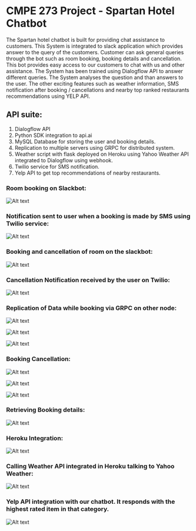 # CMPE 273 Project - Spartan Hotel Chatbot

The Spartan hotel chatbot is built for providing chat assistance to customers. This System is integrated to slack application which provides answer to the query of the customers. Customer can ask general queries through the bot such as room booking, booking details and cancellation. This bot provides easy access to our customers to chat with us and other assistance. The System has been trained using Dialogflow API to answer different queries. The System analyses the question and than answers to the user. The other exciting features such as weather information, SMS notification after booking / cancellations and nearby top ranked restaurants recommendations using YELP API.

## API suite: 
1. Dialogflow API
2. Python SDK integration to api.ai 
3. MySQL Database for storing the user and booking details.
4. Replication to multiple servers using GRPC for distributed system.
5. Weather script with flask deployed on Heroku using Yahoo Weather API integrated to Dialogflow using webhook. 
6. Twilio service for SMS notification.
7. Yelp API to get top recommendations of nearby restaurants. 



### Room booking on Slackbot:

![Alt text](https://github.com/dgaonkar17/cmpe273/blob/master/Project/images/Booking_Slack.png)


### Notification sent to user when a booking is made by SMS using Twilio service:

![Alt text](https://github.com/dgaonkar17/cmpe273/blob/master/Project/images/booking_twilio.png)

### Booking and cancellation of room on the slackbot:

![Alt text](https://github.com/dgaonkar17/cmpe273/blob/master/Project/images/bookingreplicationweather.png)

### Cancellation Notification received by the user on Twilio:

![Alt text](https://github.com/dgaonkar17/cmpe273/blob/master/Project/images/Canellation_twilio.PNG)

### Replication of Data while booking via GRPC on other node:

![Alt text](https://github.com/dgaonkar17/cmpe273/blob/master/Project/images/replicationinsert.png)

![Alt text](https://github.com/dgaonkar17/cmpe273/blob/master/Project/images/replicationdb.png)

![Alt text](https://github.com/dgaonkar17/cmpe273/blob/master/Project/images/replicationdb1.png)

### Booking Cancellation:

![Alt text](https://github.com/dgaonkar17/cmpe273/blob/master/Project/images/repdelete.png)

![Alt text](https://github.com/dgaonkar17/cmpe273/blob/master/Project/images/repdeldb.png)

![Alt text](https://github.com/dgaonkar17/cmpe273/blob/master/Project/images/repdeldb1.png)


### Retrieving Booking details:

![Alt text](https://github.com/dgaonkar17/cmpe273/blob/master/Project/images/getdetails.png)

### Heroku Integration:

![Alt text](https://github.com/dgaonkar17/cmpe273/blob/master/Project/images/heroku.png)

### Calling Weather API integrated in Heroku talking to Yahoo Weather:

![Alt text](https://github.com/dgaonkar17/cmpe273/blob/master/Project/images/weather.png)

### Yelp API integration with our chatbot. It responds with the highest rated item in that category.

![Alt text](https://github.com/dgaonkar17/cmpe273/blob/master/Project/images/yelp.png)


